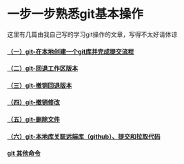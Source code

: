 # 一步一步熟悉git基本操作

这里有几篇由我自己写的学习git操作的文章，写得不太好请体谅

#### [（一）git-在本地创建一个git库并完成提交流程](http://www.jianshu.com/p/5c278df89944)

#### [（二）git-回退工作区版本](http://www.jianshu.com/p/274169f1f478)

#### [（三）git-撤销回退版本](http://www.jianshu.com/p/25c4889d07e9)

#### [（四）git-撤销修改](http://www.jianshu.com/p/6986e858f3b5)

#### [（五）git-删除文件](http://www.jianshu.com/p/2a75523c733f)

#### [（六）git-本地库关联远端库（github）、提交和拉取代码](http://www.jianshu.com/p/81c61cf36d72)

#### [git 其他命令](http://www.jianshu.com/p/0b83acbfd564)